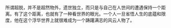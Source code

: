 所谓超脱，并不是超然物外，遗世独立，而只是与自己在人世间的遭遇保持一个距离。有了这个距离，也就有了一种看世界的眼光。一个人一旦省悟人生的底蕴和限度，他在这个浮华世界上就很难成为一个踌躇满志的风云人物了。​